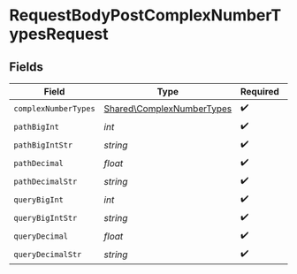 # RequestBodyPostComplexNumberTypesRequest


## Fields

| Field                                                                  | Type                                                                   | Required                                                               | Description                                                            | Example                                                                |
| ---------------------------------------------------------------------- | ---------------------------------------------------------------------- | ---------------------------------------------------------------------- | ---------------------------------------------------------------------- | ---------------------------------------------------------------------- |
| `complexNumberTypes`                                                   | [Shared\ComplexNumberTypes](../../Models/Shared/ComplexNumberTypes.md) | :heavy_check_mark:                                                     | N/A                                                                    |                                                                        |
| `pathBigInt`                                                           | *int*                                                                  | :heavy_check_mark:                                                     | N/A                                                                    | 8821239038968084                                                       |
| `pathBigIntStr`                                                        | *string*                                                               | :heavy_check_mark:                                                     | N/A                                                                    | 9223372036854775808                                                    |
| `pathDecimal`                                                          | *float*                                                                | :heavy_check_mark:                                                     | N/A                                                                    | 3.141592653589793                                                      |
| `pathDecimalStr`                                                       | *string*                                                               | :heavy_check_mark:                                                     | N/A                                                                    | 3.14159265358979344719667586                                           |
| `queryBigInt`                                                          | *int*                                                                  | :heavy_check_mark:                                                     | N/A                                                                    | 8821239038968084                                                       |
| `queryBigIntStr`                                                       | *string*                                                               | :heavy_check_mark:                                                     | N/A                                                                    | 9223372036854775808                                                    |
| `queryDecimal`                                                         | *float*                                                                | :heavy_check_mark:                                                     | N/A                                                                    | 3.141592653589793                                                      |
| `queryDecimalStr`                                                      | *string*                                                               | :heavy_check_mark:                                                     | N/A                                                                    | 3.14159265358979344719667586                                           |